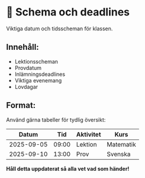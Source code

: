 # 📅 Schema och deadlines

Viktiga datum och tidsscheman för klassen.

## Innehåll:
- Lektionsscheman
- Provdatum  
- Inlämningsdeadlines
- Viktiga evenemang
- Lovdagar

## Format:
Använd gärna tabeller för tydlig översikt:

| Datum | Tid | Aktivitet | Kurs |
|-------|-----|-----------|------|
| 2025-09-05 | 09:00 | Lektion | Matematik |
| 2025-09-10 | 13:00 | Prov | Svenska |

**Håll detta uppdaterat så alla vet vad som händer!**